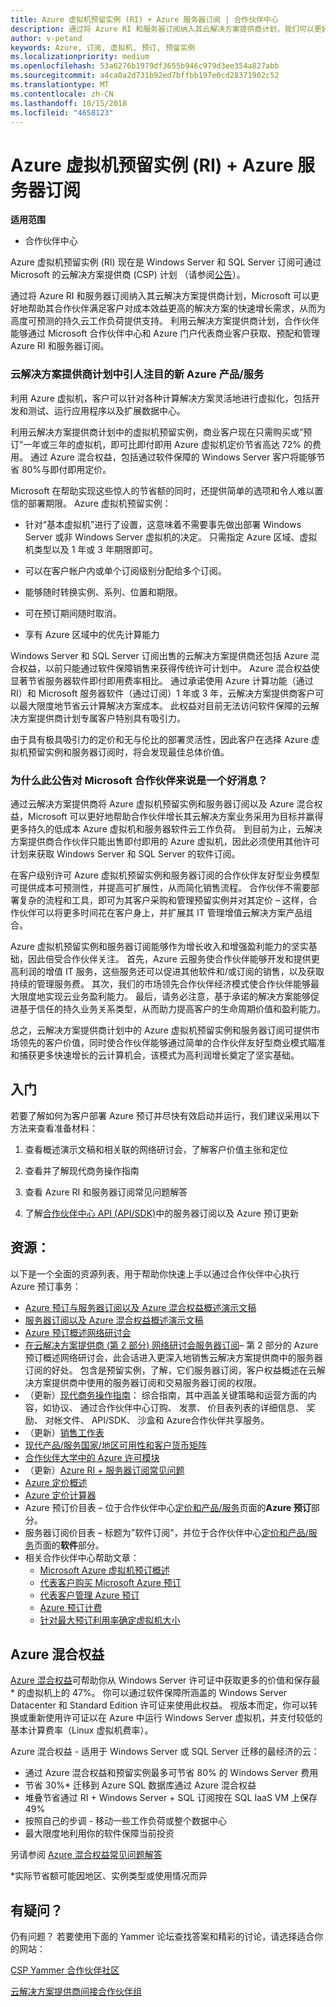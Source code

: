 ```yaml
---
title: Azure 虚拟机预留实例 (RI) + Azure 服务器订阅 | 合作伙伴中心
description: 通过将 Azure RI 和服务器订阅纳入其云解决方案提供商计划，我们可以更好地帮助合作伙伴满足客户对成本效益更高的解决方案的快速增长需求，从而为高度可预测的持久云工作负荷提供支持。 利用云解决方案提供商计划，合作伙伴能够通过 Microsoft 合作伙伴中心和 Azure 门户代表商业客户获取、预配和管理 Azure RI 和服务器订阅。
author: v-petand
keywords: Azure, 订阅, 虚拟机, 预订, 预留实例
ms.localizationpriority: medium
ms.openlocfilehash: 53a6276b1979df3655b946c979d3ee354a827abb
ms.sourcegitcommit: a4ca0a2d731b92ed7bffbb197e0cd28371902c52
ms.translationtype: MT
ms.contentlocale: zh-CN
ms.lasthandoff: 10/15/2018
ms.locfileid: "4658123"
---
```

<!-- Mike Aasen wrote and owns this topic -->

# <a name="azure-reserved-vm-instances-ri--server-subscriptions-for-azure"></a>Azure 虚拟机预留实例 (RI) + Azure 服务器订阅

**适用范围**

-  合作伙伴中心
 
Azure 虚拟机预留实例 (RI) 现在是 Windows Server 和 SQL Server 订阅可通过 Microsoft 的云解决方案提供商 (CSP) 计划 （请参阅[公告](https://blogs.partner.microsoft.com/mpn/better-together-azure-reserved-instances-server-subscriptions/?ln=en-us)）。 

通过将 Azure RI 和服务器订阅纳入其云解决方案提供商计划，Microsoft 可以更好地帮助其合作伙伴满足客户对成本效益更高的解决方案的快速增长需求，从而为高度可预测的持久云工作负荷提供支持。 利用云解决方案提供商计划，合作伙伴能够通过 Microsoft 合作伙伴中心和 Azure 门户代表商业客户获取、预配和管理 Azure RI 和服务器订阅。  
 
### <a name="compelling-new-azure-offer-in-csp"></a>云解决方案提供商计划中引人注目的新 Azure 产品/服务 

利用 Azure 虚拟机，客户可以针对各种计算解决方案灵活地进行虚拟化，包括开发和测试、运行应用程序以及扩展数据中心。  

利用云解决方案提供商计划中的虚拟机预留实例，商业客户现在只需购买或“预订”一年或三年的虚拟机，即可比即付即用 Azure 虚拟机定价节省高达 72% 的费用。 通过 Azure 混合权益，包括通过软件保障的 Windows Server 客户将能够节省 80%与即付即用定价。  

Microsoft 在帮助实现这些惊人的节省额的同时，还提供简单的选项和令人难以置信的部署期限。 Azure 虚拟机预留实例：  

-   针对“基本虚拟机”进行了设置，这意味着不需要事先做出部署 Windows Server 或非 Windows Server 虚拟机的决定。 只需指定 Azure 区域、虚拟机类型以及 1 年或 3 年期限即可。 

-   可以在客户帐户内或单个订阅级别分配给多个订阅。  

-   能够随时转换实例、系列、位置和期限。  

-   可在预订期间随时取消。  

-   享有 Azure 区域中的优先计算能力 
 
Windows Server 和 SQL Server 订阅出售的云解决方案提供商还包括 Azure 混合权益，以前只能通过软件保障销售来获得传统许可计划中。 Azure 混合权益使显著节省服务器软件即付即用费率相比。 通过承诺使用 Azure 计算功能（通过 RI）和 Microsoft 服务器软件（通过订阅）1 年或 3 年，云解决方案提供商客户可以最大限度地节省云计算解决方案成本。 此权益对目前无法访问软件保障的云解决方案提供商计划专属客户特别具有吸引力。 

由于具有极具吸引力的定价和无与伦比的部署灵活性，因此客户在选择 Azure 虚拟机预留实例和服务器订阅时，将会发现最佳总体价值。 
 
### <a name="why-is-this-announcement-good-news-for-microsoft-partners"></a>为什么此公告对 Microsoft 合作伙伴来说是一个好消息？ 

通过云解决方案提供商将 Azure 虚拟机预留实例和服务器订阅以及 Azure 混合权益，Microsoft 可以更好地帮助合作伙伴增长其云解决方案业务采用为目标并赢得更多持久的低成本 Azure 虚拟机和服务器软件云工作负荷。 到目前为止，云解决方案提供商合作伙伴只能出售即付即用的 Azure 虚拟机，因此必须使用其他许可计划来获取 Windows Server 和 SQL Server 的软件订阅。  

在客户级别许可 Azure 虚拟机预留实例和服务器订阅的合作伙伴友好型业务模型可提供成本可预测性，并提高可扩展性，从而简化销售流程。 合作伙伴不需要部署复杂的流程和工具，即可为其客户采购和管理预留实例并对其定价 – 这样，合作伙伴可以将更多时间花在客户身上，并扩展其 IT 管理增值云解决方案产品组合。 

Azure 虚拟机预留实例和服务器订阅能够作为增长收入和增强盈利能力的坚实基础，因此倍受合作伙伴关注。 首先，Azure 云服务使合作伙伴能够开发和提供更高利润的增值 IT 服务，这些服务还可以促进其他软件和/或订阅的销售，以及获取持续的管理服务费。 其次，我们的市场领先合作伙伴经济模式使合作伙伴能够最大限度地实现云业务盈利能力。 最后，请务必注意，基于承诺的解决方案能够促进基于信任的持久业务关系类型，从而助力提高客户的生命周期价值和盈利能力。  

总之，云解决方案提供商计划中的 Azure 虚拟机预留实例和服务器订阅可提供市场领先的客户价值，同时使合作伙伴能够通过简单的合作伙伴友好型商业模式瞄准和捕获更多快速增长的云计算机会，该模式为高利润增长奠定了坚实基础。  
 
## <a name="getting-started"></a>入门

若要了解如何为客户部署 Azure 预订并尽快有效启动并运行，我们建议采用以下方法来查看准备材料：

1.  查看概述演示文稿和相关联的网络研讨会，了解客户价值主张和定位

2.  查看并了解现代商务操作指南

5.  查看 Azure RI 和服务器订阅常见问题解答

6.  了解[合作伙伴中心 API (API/SDK)](https://docs.microsoft.com/en-us/partner-center/develop/purchase-azure-reserved-vm-instances)中的服务器订阅以及 Azure 预订更新

## <a name="resources"></a>资源： 

以下是一个全面的资源列表，用于帮助你快速上手以通过合作伙伴中心执行 Azure 预订事务： 
-   [Azure 预订与服务器订阅以及 Azure 混合权益概述演示文稿](https://www.yammer.com/cloudpartnercommunity/#/files/133462305)
-   [服务器订阅以及 Azure 混合权益概述演示文稿](https://www.yammer.com/cloudpartnercommunity/#/files/141644181)
-   [Azure 预订概述网络研讨会](https://commercial-licensing.eventbuilder.com/Reserved_Instances_in_CSP_May_Option_1)
-   [在云解决方案提供商 (第 2 部分) 网络研讨会服务器订阅](https://commercial-licensing.eventbuilder.com/Server_Subscriptions_in_CSP_P2_July)– 第 2 部分的 Azure 预订概述网络研讨会，此会话进入更深入地销售云解决方案提供商中的服务器订阅的好处。  包含是预留实例，了解，它们服务器订阅，客户权益概述在云解决方案提供商中使用的服务器订阅和交易服务器订阅的权限。
-   （更新）[现代商务操作指南](http://assetsprod.microsoft.com/mpn/Partner-Center-Modern-Commerce-Operating-Guide.docx)： 综合指南，其中涵盖关键策略和运营方面的内容，如协议、 通过合作伙伴中心订购、 发票、 价目表列表的详细信息、 奖励、 对帐文件、 API/SDK、 沙盒和 Azure合作伙伴共享服务。
-   （更新）[销售工作表](http://assetsprod.microsoft.com/mpn/Azure-RI-Sales-Sheet-CSP.pdf)
-   [现代产品/服务国家/地区可用性和客户货币矩阵](http://assetsprod.microsoft.com/modern-offers-country-currency-availability.xlsx)
-   [合作伙伴大学中的 Azure 许可模块](https://aka.ms/azure_partner_licensing)
-   （更新）[Azure RI + 服务器订阅常见问题](https://www.yammer.com/cloudpartnercommunity/#/files/141644205)
-   [Azure 定价概述](https://azure.microsoft.com/en-us/pricing/#explore-cost)
-   [Azure 定价计算器](https://azure.microsoft.com/en-us/pricing/calculator/)
-   Azure 预订价目表 – 位于合作伙伴中心[定价和产品/服务](http://assetsprod.microsoft.com/modern-offers-country-currency-availability.xlsx)页面的**Azure 预订**部分。
-   服务器订阅价目表 – 标题为"软件订阅"，并位于合作伙伴中心[定价和产品/服务](https://commercial-licensing.eventbuilder.com/Reserved_Instances_in_CSP_May_Option_1)页面的**软件**部分。
-   相关合作伙伴中心帮助文章：
    -   [Microsoft Azure 虚拟机预订概述](https://go.microsoft.com/fwlink/?linkid=872806)
    -   [代表客户购买 Microsoft Azure 预订](https://go.microsoft.com/fwlink/?linkid=872807)
    -   [代表客户管理 Azure 预订](https://go.microsoft.com/fwlink/?linkid=872808)
    -   [Azure 预订计费](https://go.microsoft.com/fwlink/?linkid=872809)
    -   [针对最大预订利用率确定虚拟机大小](https://go.microsoft.com/fwlink/?linkid=872810)

## <a name="azure-hybrid-benefit"></a>Azure 混合权益
[Azure 混合权益](https://azure.microsoft.com/en-us/pricing/hybrid-benefit)可帮助你从 Windows Server 许可证中获取更多的价值和保存最 * 的虚拟机上的 47%。 你可以通过软件保障所涵盖的 Windows Server Datacenter 和 Standard Edition 许可证来使用此权益。 视版本而定，你可以转换或重新使用许可证以在 Azure 中运行 Windows Server 虚拟机，并支付较低的基本计算费率（Linux 虚拟机费率）。

Azure 混合权益 - 适用于 Windows Server 或 SQL Server 迁移的最经济的云：
-   通过 Azure 混合权益和预留实例最多可节省 80% 的 Windows Server 费用
-   节省 30%* 迁移到 Azure SQL 数据库通过 Azure 混合权益
-   堆叠节省通过 RI + Windows Server + SQL 订阅按在 SQL IaaS VM 上保存 49%
-   按照自己的步调 - 移动一些工作负荷或整个数据中心
-   最大限度地利用你的软件保障当前投资

另请参阅 [Azure 混合权益常见问题解答](https://azure.microsoft.com/en-us/pricing/hybrid-benefit/faq/)

*实际节省额可能因地区、实例类型或使用情况而异

## <a name="questions"></a>有疑问？
仍有问题？  若要使用下面的 Yammer 论坛查找答案和精彩的讨论，请选择适合你的网站：

[CSP Yammer 合作伙伴社区](https://www.yammer.com/cloudpartnercommunity/#/threads/inGroup?type=in_group&feedId=4989124&trk_event=ticker)

[云解决方案提供商间接合作伙伴组](https://www.yammer.com/cloudpartnercommunity/#/threads/inGroup?type=in_group&feedId=6392971)

